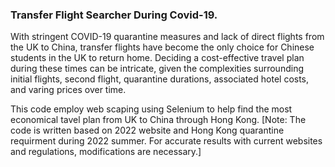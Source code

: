 ### Transfer Flight Searcher During Covid-19.
With stringent COVID-19 quarantine measures and lack of direct flights from the UK to China, transfer flights have become the only choice for Chinese students in the UK to return home. Deciding a cost-effective travel plan during these times can be intricate, given the complexities surrounding initial flights, second flight, quarantine durations, associated hotel costs, and varing prices over time.

This code employ web scaping using Selenium to help find the most economical tavel plan from UK to China through Hong Kong.
[Note: The code is written based on 2022 website and Hong Kong quarantine requirment during 2022 summer. For accurate results with current websites and regulations, modifications are necessary.]

